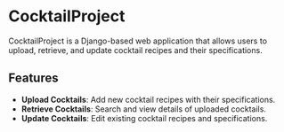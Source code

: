 # CocktailProject

CocktailProject is a Django-based web application that allows users to upload, retrieve, and update cocktail recipes and their specifications.

## Features
- **Upload Cocktails**: Add new cocktail recipes with their specifications.
- **Retrieve Cocktails**: Search and view details of uploaded cocktails.
- **Update Cocktails**: Edit existing cocktail recipes and specifications.

